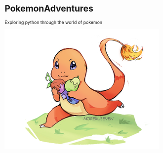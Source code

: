 # PokemonAdventures
Exploring python through the world of pokemon

<img src="images/Charmander.png" width="500">
